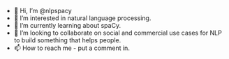- 👋 Hi, I’m @nlpspacy
- 👀 I’m interested in natural language processing.
- 🌱 I’m currently learning about spaCy.
- 💞️ I’m looking to collaborate on social and commercial use cases for NLP to build something that helps people.
- 📫 How to reach me - put a comment in.

<!---
nlpspacy/nlpspacy is a ✨ special ✨ repository because its `README.md` (this file) appears on your GitHub profile.
You can click the Preview link to take a look at your changes.
--->
